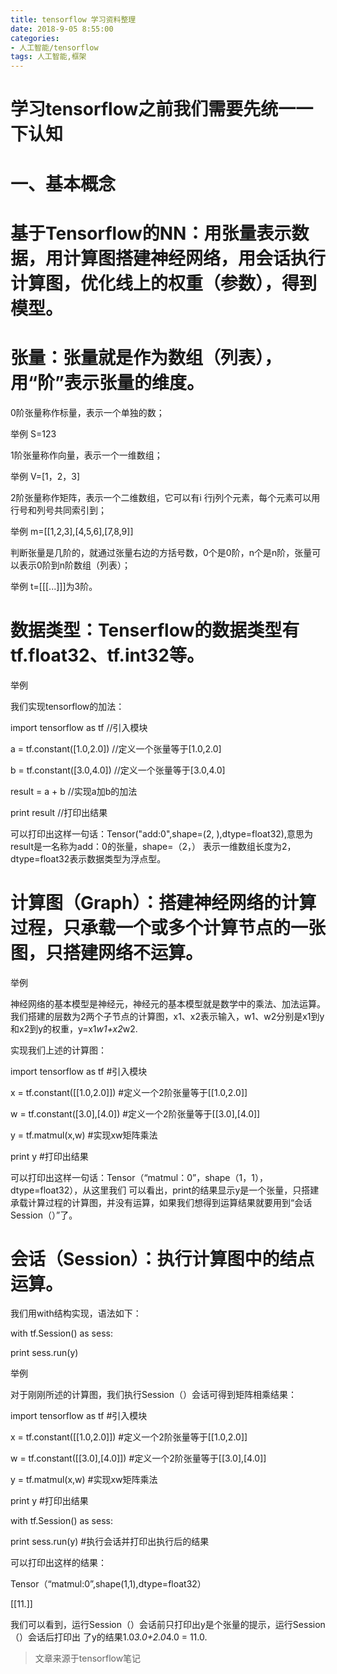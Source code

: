 ```yaml
---
title: tensorflow 学习资料整理
date: 2018-9-05 8:55:00
categories:
- 人工智能/tensorflow
tags: 人工智能,框架
---
```


学习tensorflow之前我们需要先统一一下认知
===========

一、基本概念
===========

基于Tensorflow的NN：用张量表示数据，用计算图搭建神经网络，用会话执行计算图，优化线上的权重（参数），得到模型。
===========

张量：张量就是作为数组（列表），用“阶”表示张量的维度。
===========

0阶张量称作标量，表示一个单独的数；

举例 S=123

1阶张量称作向量，表示一个一维数组；

举例 V=[1，2，3]

2阶张量称作矩阵，表示一个二维数组，它可以有i 行j列个元素，每个元素可以用行号和列号共同索引到；

举例 m=[[1,2,3],[4,5,6],[7,8,9]]

判断张量是几阶的，就通过张量右边的方括号数，0个是0阶，n个是n阶，张量可以表示0阶到n阶数组（列表）；

举例 t=[[[...]]]为3阶。

数据类型：Tenserflow的数据类型有tf.float32、tf.int32等。
============

举例

我们实现tensorflow的加法：

import tensorflow as tf    //引入模块

a = tf.constant([1.0,2.0]) //定义一个张量等于[1.0,2.0]

b = tf.constant([3.0,4.0]) //定义一个张量等于[3.0,4.0]

result = a + b             //实现a加b的加法

print result               //打印出结果

可以打印出这样一句话：Tensor("add:0",shape=(2, ),dtype=float32),意思为result是一名称为add：0的张量，shape=（2，） 表示一维数组长度为2，dtype=float32表示数据类型为浮点型。

计算图（Graph）：搭建神经网络的计算过程，只承载一个或多个计算节点的一张图，只搭建网络不运算。
=============
举例

神经网络的基本模型是神经元，神经元的基本模型就是数学中的乘法、加法运算。我们搭建的层数为2两个子节点的计算图，x1、x2表示输入，w1、w2分别是x1到y和x2到y的权重，y=x1*w1+x2*w2.

实现我们上述的计算图：

import tensorflow as tf      #引入模块

x = tf.constant([[1.0,2.0]]) #定义一个2阶张量等于[[1.0,2.0]]

w = tf.constant([3.0],[4.0]) #定义一个2阶张量等于[[3.0],[4.0]]

y = tf.matmul(x,w)           #实现xw矩阵乘法

print y                      #打印出结果

可以打印出这样一句话：Tensor（“matmul：0”，shape（1，1），dtype=float32），从这里我们
可以看出，print的结果显示y是一个张量，只搭建承载计算过程的计算图，并没有运算，如果我们想得到运算结果就要用到“会话Session（）”了。

会话（Session）：执行计算图中的结点运算。
=============

我们用with结构实现，语法如下：

with tf.Session() as sess:

  print sess.run(y)

举例

对于刚刚所述的计算图，我们执行Session（）会话可得到矩阵相乘结果：

import tensorflow as tf        #引入模块

x = tf.constant([[1.0,2.0]])   #定义一个2阶张量等于[[1.0,2.0]]

w = tf.constant([[3.0],[4.0]]) #定义一个2阶张量等于[[3.0],[4.0]]

y = tf.matmul(x,w)             #实现xw矩阵乘法

print y                        #打印出结果

with tf.Session() as sess:

  print sess.run(y)            #执行会话并打印出执行后的结果

可以打印出这样的结果：

Tensor（“matmul:0”,shape(1,1),dtype=float32）

[[11.]]

我们可以看到，运行Session（）会话前只打印出y是个张量的提示，运行Session（）会话后打印出
了y的结果1.0*3.0+2.0*4.0 = 11.0.




>文章来源于tensorflow笔记
